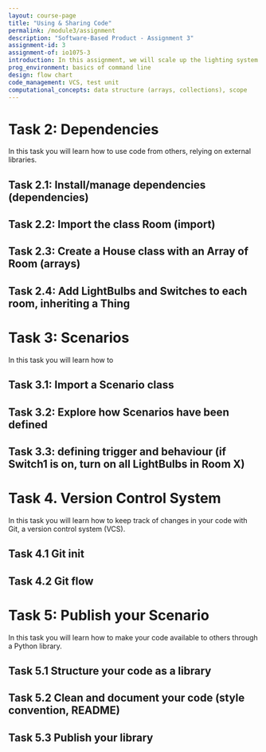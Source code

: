```yaml
---
layout: course-page
title: "Using & Sharing Code"
permalink: /module3/assignment
description: "Software-Based Product - Assignment 3"
assignment-id: 3
assignment-of: io1075-3
introduction: In this assignment, we will scale up the lighting system to multiple light bulbs and rooms. This will involve data structures and strategies to keep your code healthy. It will involve packaging your code into a library and using dependencies (code from others). 
prog_environment: basics of command line
design: flow chart
code_management: VCS, test unit
computational_concepts: data structure (arrays, collections), scope
---
```



# Task 2: Dependencies
In this task you will learn how to use code from others, relying on external libraries.

## Task 2.1: Install/manage dependencies (dependencies)
## Task 2.2: Import the class Room (import)
## Task 2.3: Create a House class with an Array of Room (arrays)
## Task 2.4: Add LightBulbs and Switches to each room, inheriting a Thing

# Task 3: Scenarios
In this task you will learn how to 

## Task 3.1: Import a Scenario class
## Task 3.2: Explore how Scenarios have been defined
## Task 3.3: defining trigger and behaviour (if Switch1 is on, turn on all LightBulbs in Room X)


# Task 4. Version Control System
In this task you will learn how to keep track of changes in your code with Git, a version control system (VCS).

## Task 4.1 Git init
## Task 4.2 Git flow


# Task 5: Publish your Scenario
In this task you will learn how to make your code available to others through a Python library.

## Task 5.1 Structure your code as a library
## Task 5.2 Clean and document your code (style convention, README)
## Task 5.3 Publish your library
